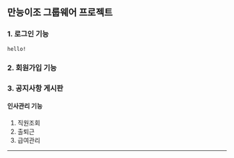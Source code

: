 ## 만능이조 그룹웨어 프로젝트

### 1. 로그인 기능
```
hello!
```

### 2. 회원가입 기능


### 3. 공지사항 게시판


#### 인사관리 기능
1. 직원조회
2. 출퇴근
3. 급여관리

---

